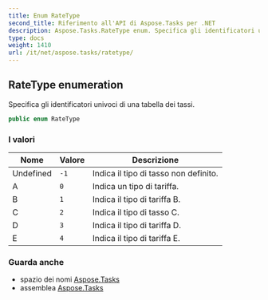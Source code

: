 ```yaml
---
title: Enum RateType
second_title: Riferimento all'API di Aspose.Tasks per .NET
description: Aspose.Tasks.RateType enum. Specifica gli identificatori univoci di una tabella dei tassi.
type: docs
weight: 1410
url: /it/net/aspose.tasks/ratetype/
---
```

## RateType enumeration

Specifica gli identificatori univoci di una tabella dei tassi.

```csharp
public enum RateType
```

### I valori

| Nome | Valore | Descrizione |
| --- | --- | --- |
| Undefined | `-1` | Indica il tipo di tasso non definito. |
| A | `0` | Indica un tipo di tariffa. |
| B | `1` | Indica il tipo di tariffa B. |
| C | `2` | Indica il tipo di tasso C. |
| D | `3` | Indica il tipo di tariffa D. |
| E | `4` | Indica il tipo di tariffa E. |

### Guarda anche

* spazio dei nomi [Aspose.Tasks](../../aspose.tasks/)
* assemblea [Aspose.Tasks](../../)


